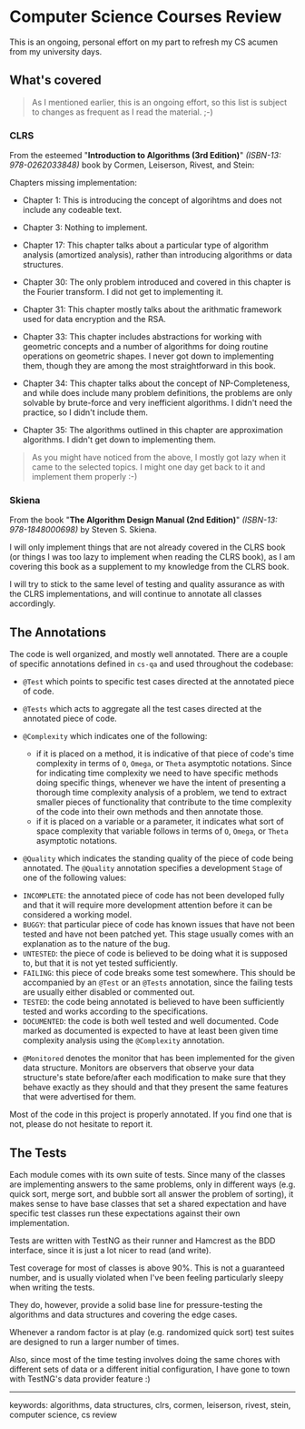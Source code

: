 # Computer Science Courses Review

This is an ongoing, personal effort on my part to refresh my CS acumen from my university days.

What's covered
--------------

> As I mentioned earlier, this is an ongoing effort, so this list is subject to changes as frequent
  as I read the material. ;-)

### CLRS

From the esteemed "**Introduction to Algorithms (3rd Edition)**" *(ISBN-13: 978-0262033848)*
book by Cormen, Leiserson, Rivest, and Stein:

Chapters missing implementation:

 * Chapter 1: This is introducing the concept of algorihtms and does not include any codeable text.

 * Chapter 3: Nothing to implement.

 * Chapter 17: This chapter talks about a particular type of algorithm analysis (amortized analysis), rather
 than introducing algorithms or data structures.

 * Chapter 30: The only problem introduced and covered in this chapter is the Fourier transform. I did not get
 to implementing it.

 * Chapter 31: This chapter mostly talks about the arithmatic framework used for data encryption and the RSA.

 * Chapter 33: This chapter includes abstractions for working with geometric concepts and a number of algorithms
 for doing routine operations on geometric shapes. I never got down to implementing them, though they are among
 the most straightforward in this book.

 * Chapter 34: This chapter talks about the concept of NP-Completeness, and while does include many problem
 definitions, the problems are only solvable by brute-force and very inefficient algorithms. I didn't need
 the practice, so I didn't include them.

 * Chapter 35: The algorithms outlined in this chapter are approximation algorithms. I didn't get down to implementing them.
 
> As you might have noticed from the above, I mostly got lazy when it came to the selected topics. I might one day get back to it and implement them properly :-)


### Skiena

From the book "**The Algorithm Design Manual (2nd Edition)**" *(ISBN-13: 978-1848000698)* by Steven S. Skiena.

I will only implement things that are not already covered in the CLRS book (or things I was too lazy
to implement when reading the CLRS book), as I am covering this book as a supplement to my knowledge
from the CLRS book.

I will try to stick to the same level of testing and quality assurance as with the CLRS implementations, and will
continue to annotate all classes accordingly.

The Annotations
---------------

The code is well organized, and mostly well annotated. There are a couple of specific annotations defined in `cs-qa` and
used throughout the codebase:

  * `@Test` which points to specific test cases directed at the annotated piece of code.
  
  * `@Tests` which acts to aggregate all the test cases directed at the annotated piece of code.

  * `@Complexity` which indicates one of the following:
   
    - if it is placed on a method, it is indicative of that piece of code's time complexity in terms of `O`, `Omega`,
    or `Theta` asymptotic notations. Since for indicating time complexity we need to have specific methods doing specific
     things, whenever we have the intent of presenting a thorough time complexity analysis of a problem, we tend to
     extract smaller pieces of functionality that contribute to the time complexity of the code into their own methods
     and then annotate those.
    - if it is placed on a variable or a parameter, it indicates what sort of space complexity that variable follows
    in terms of `O`, `Omega`, or `Theta` asymptotic notations.

  * `@Quality` which indicates the standing quality of the piece of code being annotated. The `@Quality` annotation
  specifies a development `Stage` of one of the following values:
   - `INCOMPLETE`: the annotated piece of code has not been developed fully and that it will require
   more development attention before it can be considered a working model.
   - `BUGGY`: that particular piece of code has known issues that have not been tested and have not
   been patched yet. This stage usually comes with an explanation as to the nature of the bug.
   - `UNTESTED`: the piece of code is believed to be doing what it is supposed to, but that it is not
   yet tested sufficiently.
   - `FAILING`: this piece of code breaks some test somewhere. This should be accompanied by an `@Test` or
   an `@Tests` annotation, since the failing tests are usually either disabled or commented out.
   - `TESTED`: the code being annotated is believed to have been sufficiently tested and works according to the specifications.
   - `DOCUMENTED`: the code is both well tested and well documented. Code marked as documented is expected to have at least been
   given time complexity analysis using the `@Complexity` annotation.

  * `@Monitored` denotes the monitor that has been implemented for the given data structure. Monitors are
  observers that observe your data structure's state before/after each modification to make sure that
  they behave exactly as they should and that they present the same features that were advertised for them.
  
Most of the code in this project is properly annotated. If you find one that is not, please do not hesitate to report it.

The Tests
---------

Each module comes with its own suite of tests. Since many of the classes are implementing answers
to the same problems, only in different ways (e.g. quick sort, merge sort, and bubble sort all answer
the problem of sorting), it makes sense to have base classes that set a shared expectation and have
specific test classes run these expectations against their own implementation.

Tests are written with TestNG as their runner and Hamcrest as the BDD interface, since it is just a
lot nicer to read (and write).

Test coverage for most of classes is above 90%. This is not a guaranteed number, and is usually violated
when I've been feeling particularly sleepy when writing the tests.

They do, however, provide a solid base line for pressure-testing the algorithms and data structures and
covering the edge cases.

Whenever a random factor is at play (e.g. randomized quick sort) test suites are designed to run a larger
number of times.

Also, since most of the time testing involves doing the same chores with different sets of data or a
different initial configuration, I have gone to town with TestNG's data provider feature :)


-----------------------

keywords: algorithms, data structures, clrs, cormen, leiserson, rivest, stein, computer science, cs review
